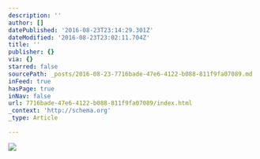 ```yaml
---
description: ''
author: []
datePublished: '2016-08-23T23:14:29.301Z'
dateModified: '2016-08-23T23:02:11.704Z'
title: ''
publisher: {}
via: {}
starred: false
sourcePath: _posts/2016-08-23-7716bade-47e6-4122-b088-811f9fa07089.md
inFeed: true
hasPage: true
inNav: false
url: 7716bade-47e6-4122-b088-811f9fa07089/index.html
_context: 'http://schema.org'
_type: Article

---
```

![](https://the-grid-user-content.s3-us-west-2.amazonaws.com/85b383eb-941d-448d-a467-4f90d4052e02.jpg)